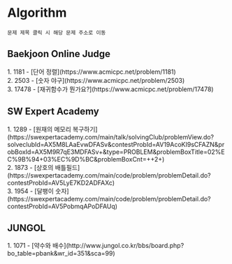# Algorithm
```
문제 제목 클릭 시 해당 문제 주소로 이동
```
<h2>Baekjoon Online Judge</h2>  
1. 1181 - [단어 정렬](https://www.acmicpc.net/problem/1181)</br>
2. 2503 - [숫자 야구](https://www.acmicpc.net/problem/2503)</br>
3. 17478 - [재귀함수가 뭔가요?](https://www.acmicpc.net/problem/17478)
<h2>SW Expert Academy</h2>
1. 1289 - [원재의 메모리 복구하기](https://swexpertacademy.com/main/talk/solvingClub/problemView.do?solveclubId=AX5M8LAaEvwDFASv&contestProbId=AV19AcoKI9sCFAZN&probBoxId=AX5M9R7qE3MDFASv+&type=PROBLEM&problemBoxTitle=02%EC%9B%94+03%EC%9D%BC&problemBoxCnt=++2+)</br>
2. 1873 - [상호의 배틀필드](https://swexpertacademy.com/main/code/problem/problemDetail.do?contestProbId=AV5LyE7KD2ADFAXc)</br>
3. 1954 - [달팽이 숫자](https://swexpertacademy.com/main/code/problem/problemDetail.do?contestProbId=AV5PobmqAPoDFAUq)
<h2>JUNGOL</h2>
1. 1071 - [약수와 배수](http://www.jungol.co.kr/bbs/board.php?bo_table=pbank&wr_id=351&sca=99)
